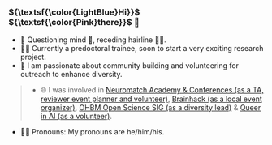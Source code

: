 ### ${\textsf{\color{LightBlue}Hi}}$  ${\textsf{\color{Pink}there}}$ 👋

<!--
**mselimata/mselimata** is a ✨ _special_ ✨ repository because its `README.md` (this file) appears on your GitHub profile.-->

* 💬 Questioning mind 🧠, receding hairline 👨‍🦲.
* 👨‍💻 Currently a predoctoral trainee, soon to start a very exciting research project.
* 👯 I am passionate about community building and volunteering for outreach to enhance diversity.
> * 🌐 I was involved in [Neuromatch Academy & Conferences (as a TA, reviewer event planner and volunteer)](https://academy.neuromatch.io/), [Brainhack (as a local event organizer)](https://brainhack.org/), [OHBM Open Science SIG (as a diversity lead)](https://ossig.netlify.app/) & [Queer in AI (as a volunteer)](https://sites.google.com/view/queer-in-ai/).
* 🏳️‍⚧️ Pronouns: My pronouns are he/him/his.
